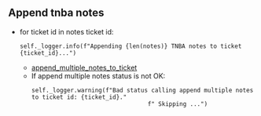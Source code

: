 ## Append tnba notes
* for ticket id in notes ticket id:
  ```
  self._logger.info(f"Appending {len(notes)} TNBA notes to ticket {ticket_id}...")
  ```
  * [append_multiple_notes_to_ticket](../repositories/bruin_repository/append_multiple_notes_to_ticket.md)
  * If append multiple notes status is not OK:
    ```
    self._logger.warning(f"Bad status calling append multiple notes to ticket id: {ticket_id}."
                                     f" Skipping ...")
    ```